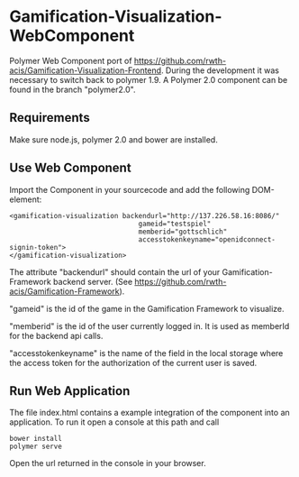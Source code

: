 Gamification-Visualization-WebComponent
================================

Polymer Web Component port of https://github.com/rwth-acis/Gamification-Visualization-Frontend. During the development it was necessary to switch back to polymer 1.9.
A Polymer 2.0 component can be found in the branch "polymer2.0".

Requirements
----------
Make sure node.js, polymer 2.0 and bower are installed.

Use Web Component
----------
Import the Component in your sourcecode and add the following DOM-element:
```
<gamification-visualization backendurl="http://137.226.58.16:8086/"
                                gameid="testspiel"
                                memberid="gottschlich"
                                accesstokenkeyname="openidconnect-signin-token">
</gamification-visualization>
```

The attribute "backendurl" should contain the url of your Gamification-Framework backend server.
(See https://github.com/rwth-acis/Gamification-Framework).

"gameid" is the id of the game in the Gamification Framework to visualize.

"memberid" is the id of the user currently logged in. It is used as memberId for the backend api calls.

"accesstokenkeyname" is the name of the field in the local storage where the access token for the authorization of the current user is saved.

Run Web Application
----------
The file index.html contains a example integration of the component into an application. To run it open a console at this path and call
```
bower install
polymer serve
```
Open the url returned in the console in your browser.